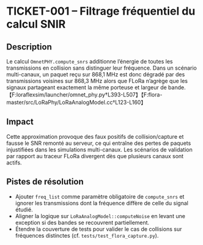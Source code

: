 # TICKET-001 – Filtrage fréquentiel du calcul SNIR

## Description
Le calcul `OmnetPHY.compute_snrs` additionne l’énergie de toutes les transmissions en collision sans distinguer leur fréquence. Dans un scénario multi-canaux, un paquet reçu sur 868,1 MHz est donc dégradé par des transmissions voisines sur 868,3 MHz alors que FLoRa n’agrège que les signaux partageant exactement la même porteuse et largeur de bande.【F:loraflexsim/launcher/omnet_phy.py†L393-L507】【F:flora-master/src/LoRaPhy/LoRaAnalogModel.cc†L123-L160】

## Impact
Cette approximation provoque des faux positifs de collision/capture et fausse le SNR remonté au serveur, ce qui entraîne des pertes de paquets injustifiées dans les simulations multi-canaux. Les scénarios de validation par rapport au traceur FLoRa divergent dès que plusieurs canaux sont actifs.

## Pistes de résolution
- Ajouter `freq_list` comme paramètre obligatoire de `compute_snrs` et ignorer les transmissions dont la fréquence diffère de celle du signal étudié.
- Aligner la logique sur `LoRaAnalogModel::computeNoise` en levant une exception si des bandes se recouvrent partiellement.
- Étendre la couverture de tests pour valider le cas de collisions sur fréquences distinctes (cf. `tests/test_flora_capture.py`).
